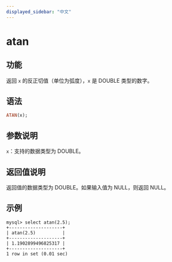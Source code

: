 ```yaml
---
displayed_sidebar: "中文"
---
```


# atan

## 功能

返回 `x` 的反正切值（单位为弧度），`x` 是 DOUBLE 类型的数字。

## 语法

```Haskell
ATAN(x);
```

## 参数说明

`x`：支持的数据类型为 DOUBLE。

## 返回值说明

返回值的数据类型为 DOUBLE。如果输入值为 NULL，则返回 NULL。

## 示例

```Plain Text
mysql> select atan(2.5);
+--------------------+
| atan(2.5)          |
+--------------------+
| 1.1902899496825317 |
+--------------------+
1 row in set (0.01 sec)
```